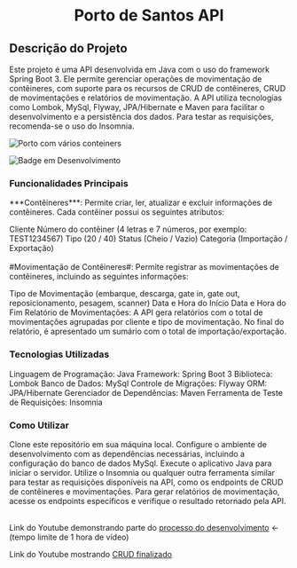 <h1 align="center"> Porto de Santos API </h1>

<h2>Descrição do Projeto</h2>
Este projeto é uma API desenvolvida em Java com o uso do framework Spring Boot 3. Ele permite gerenciar operações de movimentação de contêineres, com suporte para os recursos de CRUD de contêineres, CRUD de movimentações e relatórios de movimentação. A API utiliza tecnologias como Lombok, MySql, Flyway, JPA/Hibernate e Maven para facilitar o desenvolvimento e a persistência dos dados. Para testar as requisições, recomenda-se o uso do Insomnia.

![Porto com vários conteiners](https://s2-g1.glbimg.com/tJyofHaT7PknNkbBkYqTmt7YQOc=/0x0:796x529/984x0/smart/filters:strip_icc()/i.s3.glbimg.com/v1/AUTH_59edd422c0c84a879bd37670ae4f538a/internal_photos/bs/2020/C/V/bXc9JCTR2ZSaAvoJSkgA/porto.jpg)


![Badge em Desenvolvimento](http://img.shields.io/static/v1?label=STATUS&message=EM%20DESENVOLVIMENTO&color=GREEN&style=for-the-badge)


<h3>Funcionalidades Principais</h3>
***Contêineres***: Permite criar, ler, atualizar e excluir informações de contêineres. Cada contêiner possui os seguintes atributos:

Cliente
Número do contêiner (4 letras e 7 números, por exemplo: TEST1234567)
Tipo (20 / 40)
Status (Cheio / Vazio)
Categoria (Importação / Exportação)<br><br>
#Movimentação de Contêineres#: Permite registrar as movimentações de contêineres, incluindo as seguintes informações:

Tipo de Movimentação (embarque, descarga, gate in, gate out, reposicionamento, pesagem, scanner)
Data e Hora do Início
Data e Hora do Fim
Relatório de Movimentações: A API gera relatórios com o total de movimentações agrupadas por cliente e tipo de movimentação. No final do relatório, é apresentado um sumário com o total de importação/exportação.

<h3>Tecnologias Utilizadas</h3>
Linguagem de Programação: Java
Framework: Spring Boot 3
Biblioteca: Lombok
Banco de Dados: MySql
Controle de Migrações: Flyway
ORM: JPA/Hibernate
Gerenciador de Dependências: Maven
Ferramenta de Teste de Requisições: Insomnia

<h3>Como Utilizar</h3>
Clone este repositório em sua máquina local.
Configure o ambiente de desenvolvimento com as dependências necessárias, incluindo a configuração do banco de dados MySql.
Execute o aplicativo Java para iniciar o servidor.
Utilize o Insomnia ou qualquer outra ferramenta similar para testar as requisições disponíveis na API, como os endpoints de CRUD de contêineres e movimentações.
Para gerar relatórios de movimentação, acesse os endpoints específicos e verifique o resultado retornado pela API.<br><br>

Link do Youtube demonstrando parte do [processo do desenvolvimento](https://youtu.be/4SXlMr3HTPM) <- (tempo limite de 1 hora de vídeo)

Link do Youtube mostrando [CRUD finalizado](https://youtu.be/1Vg4cvO07mk)


